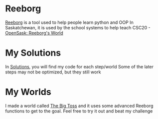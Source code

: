 # Reeborg
[Reeborg](https://reeborg.ca/index_en.html) is a tool used to help people learn python and OOP
In Saskatchewan, it is used by the school systems to help teach CSC20 - [OpenSask: Reeborg's World](http://opensask.ca/reeborg/?lang=en&mode=python)

# My Solutions
In [Solutions](Solutions), you will find my code for each step/world
Some of the later steps may not be optimized, but they still work

# My Worlds
I made a world called [The Big Toss](Worlds/The%20Big%20Toss.json) and it uses some advanced Reeborg functions to get to the goal. Feel free to try it out and beat my challenge
